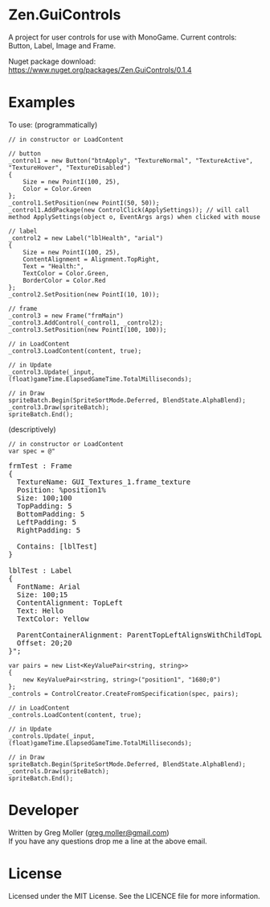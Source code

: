 # Zen.GuiControls

A project for user controls for use with MonoGame.
Current controls: Button, Label, Image and Frame.

Nuget package download: https://www.nuget.org/packages/Zen.GuiControls/0.1.4

# Examples
To use:
(programmatically)

    // in constructor or LoadContent
    
    // button
    _control1 = new Button("btnApply", "TextureNormal", "TextureActive", "TextureHover", "TextureDisabled")
    {
        Size = new PointI(100, 25),
        Color = Color.Green
    };
    _control1.SetPosition(new PointI(50, 50));
    _control1.AddPackage(new ControlClick(ApplySettings)); // will call method ApplySettings(object o, EventArgs args) when clicked with mouse
    
    // label
    _control2 = new Label("lblHealth", "arial")
    {
        Size = new PointI(100, 25),
        ContentAlignment = Alignment.TopRight,
        Text = "Health:",
        TextColor = Color.Green,
        BorderColor = Color.Red
    };
    _control2.SetPosition(new PointI(10, 10));
    
    // frame
    _control3 = new Frame("frmMain")
    _control3.AddControl(_control1, _control2);
    _control3.SetPosition(new PointI(100, 100));
    
    // in LoadContent
    _control3.LoadContent(content, true);
    
    // in Update
    _control3.Update(_input, (float)gameTime.ElapsedGameTime.TotalMilliseconds);
    
    // in Draw
    spriteBatch.Begin(SpriteSortMode.Deferred, BlendState.AlphaBlend);
    _control3.Draw(spriteBatch);
    spriteBatch.End();

(descriptively)

    // in constructor or LoadContent
    var spec = @"
<pre>
frmTest : Frame
{
  TextureName: GUI_Textures_1.frame_texture
  Position: %position1%
  Size: 100;100
  TopPadding: 5
  BottomPadding: 5
  LeftPadding: 5
  RightPadding: 5

  Contains: [lblTest]
}

lblTest : Label
{
  FontName: Arial
  Size: 100;15
  ContentAlignment: TopLeft
  Text: Hello
  TextColor: Yellow

  ParentContainerAlignment: ParentTopLeftAlignsWithChildTopLeft
  Offset: 20;20
}";
</pre>
    var pairs = new List<KeyValuePair<string, string>>
    {
        new KeyValuePair<string, string>("position1", "1680;0")
    };
    _controls = ControlCreator.CreateFromSpecification(spec, pairs);
    
    // in LoadContent
    _controls.LoadContent(content, true);
    
    // in Update
    _controls.Update(_input, (float)gameTime.ElapsedGameTime.TotalMilliseconds);
    
    // in Draw
    spriteBatch.Begin(SpriteSortMode.Deferred, BlendState.AlphaBlend);
    _controls.Draw(spriteBatch);
    spriteBatch.End();

# Developer
Written by Greg Moller (greg.moller@gmail.com)  
If you have any questions drop me a line at the above email.

# License
Licensed under the MIT License. See the LICENCE file for more information.
